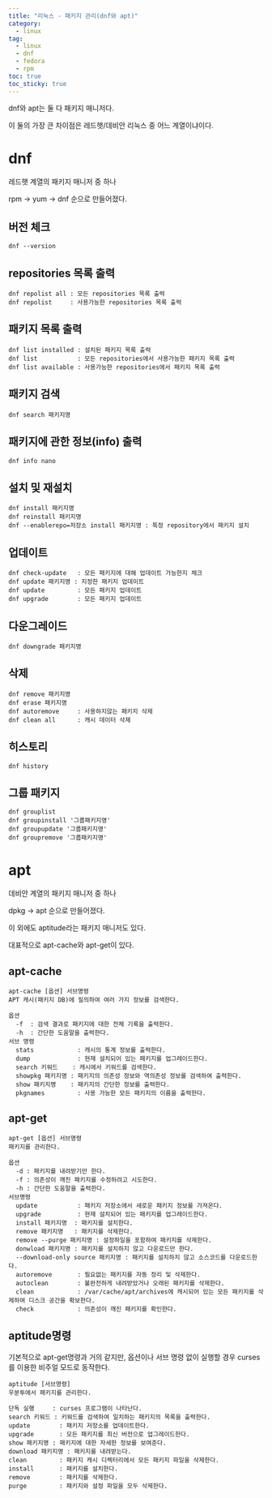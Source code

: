 ```yaml
---
title: "리눅스 - 패키지 관리(dnf와 apt)"
category:
  - linux
tag:
  - linux
  - dnf
  - fedora
  - rpm
toc: true
toc_sticky: true
---
```


dnf와 apt는 둘 다 패키지 매니저다.

이 둘의 가장 큰 차이점은 레드햇/데비안 리눅스 중 어느 계열이냐이다.

# dnf

레드햇 계열의 패키지 매니저 중 하나

rpm → yum → dnf 순으로 만들어졌다.

## 버전 체크

```
dnf --version
```

## repositories 목록 출력

```
dnf repolist all : 모든 repositories 목록 출력
dnf repolist     : 사용가능한 repositories 목록 출력
```

## 패키지 목록 출력

```
dnf list installed : 설치된 패키지 목록 출력
dnf list           : 모든 repositories에서 사용가능한 패키지 목록 출력
dnf list available : 사용가능한 repositories에서 패키지 목록 출력
```

## 패키지 검색

```
dnf search 패키지명
```

## 패키지에 관한 정보(info) 출력

```
dnf info nano
```

## 설치 및 재설치

```
dnf install 패키지명
dnf reinstall 패키지명
dnf --enablerepo=저장소 install 패키지명 : 특정 repository에서 패키지 설치
```

## 업데이트

```
dnf check-update   : 모든 패키지에 대해 업데이트 가능한지 체크
dnf update 패키지명 : 지정한 패키지 업데이트
dnf update         : 모든 패키지 업데이트
dnf upgrade        : 모든 패키지 업데이트
```

## 다운그레이드

```
dnf downgrade 패키지명
```

## 삭제

```
dnf remove 패키지명
dnf erase 패키지명
dnf autoremove     : 사용하지않는 패키지 삭제
dnf clean all      : 캐시 데이터 삭제
```

## 히스토리

```
dnf history
```

## 그룹 패키지

```
dnf grouplist
dnf groupinstall '그룹패키지명'
dnf groupupdate '그룹패키지명'
dnf groupremove '그룹패키지명'
```

# apt

데비안 계열의 패키지 매니저 중 하나

dpkg → apt 순으로 만들어졌다.

이 외에도 aptitude라는 패키지 매니저도 있다.

대표적으로 apt-cache와 apt-get이 있다.

## apt-cache

~~~
apt-cache [옵션] 서브명령
APT 캐시(패키지 DB)에 질의하여 여러 가지 정보를 검색한다.

옵션
  -f  : 검색 결과로 패키지에 대한 전체 기록을 출력한다.
  -h  : 간단한 도움말을 출력한다.
서브 명령
  stats            : 캐시의 통계 정보를 출력한다.
  dump             : 현재 설치되어 있는 패키지를 업그레이드한다.
  search 키워드    : 캐시에서 키워드를 검색한다.
  showpkg 패키지명 : 패키지의 의존성 정보와 역의존성 정보를 검색하여 출력한다.
  show 패키지명    : 패키지의 간단한 정보를 출력한다.
  pkgnames         : 사용 가능한 모든 패키지의 이름을 출력한다.
~~~

## apt-get

~~~
apt-get [옵션] 서브명령
패키지를 관리한다.

옵션
  -d : 패키지를 내려받기만 한다.
  -f : 의존성이 깨진 패키지를 수정하려고 시도한다.
  -h : 간단한 도움말을 출력한다.
서브명령
  update           : 패키지 저장소에서 새로운 패키지 정보를 가져온다.
  upgrade          : 현재 설치되어 있는 패키지를 업그레이드한다.
  install 패키지명  : 패키지를 설치한다.
  remove 패키지명   : 패키지를 삭제한다.
  remove --purge 패키지명 : 설정하일을 포함하여 패키지를 삭제한다.
  donwload 패키지명 : 패키지를 설치하지 않고 다운로드만 한다.
  --download-only source 패키지명 : 패키지를 설치하지 않고 소스코드를 다운로드한다.
  autoremove       : 필요없는 패키지를 자동 정리 및 삭제한다.
  autoclean        : 불완전하게 내려받았거나 오래된 패키지를 삭제한다.
  clean            : /var/cache/apt/archives에 캐시되어 있는 모든 패키지를 삭제하여 디스크 공간을 확보한다.
  check            : 의존성이 깨진 패키지를 확인한다.
~~~

## aptitude명령

기본적으로 apt-get명령과 거의 같지만, 옵션이나 서브 명령 없이 실행할 경우 curses를 이용한 비주얼 모드로 동작한다.

~~~
aptitude [서브명령]
우분투에서 패키지를 관리한다.

단독 실행     : curses 프로그램이 나타난다.
search 키워드 : 키워드를 검색하여 일치하는 패키지의 목록을 출력한다.
update        : 패키지 저장소를 업데이트한다.
upgrade       : 모든 패키지를 최신 버전으로 업그레이드한다.
show 패키지명 : 패키지에 대한 자세한 정보를 보여준다.
download 패키지명 : 패키지를 내려받는다.
clean         : 패키지 캐시 디렉터리에서 모든 패키지 파일을 삭제한다.
install       : 패키지를 설치한다.
remove        : 패키지를 삭제한다.
purge         : 패키지와 설정 파일을 모두 삭제한다.
~~~
